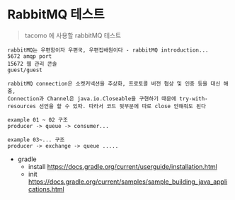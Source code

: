 # RabbitMQ 테스트
> tacomo 에 사용할 rabbitMQ 테스트 
```
rabbitMQ는 우편함이자 우편국, 우편집배원이다 - rabbitMQ introduction...
5672 amqp port
15672 웹 관리 콘솔
guest/guest

rabbitMQ connection은 소켓커넥션을 추상화, 프로토콜 버전 협상 및 인증 등을 대신 해줌,
Connection과 Channel은 java.io.Closeable을 구현하기 때문에 try-with-resources 선언을 할 수 있따. 따라서 코드 뒷부분에 따로 close 안해줘도 된다

example 01 ~ 02 구조
producer -> queue -> consumer...

example 03~... 구조
producer -> exchange -> queue .....
```
* gradle
    - install https://docs.gradle.org/current/userguide/installation.html
    - init https://docs.gradle.org/current/samples/sample_building_java_applications.html

    